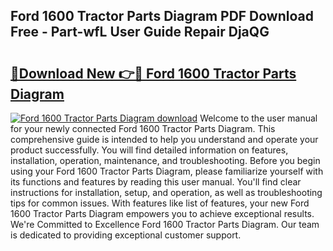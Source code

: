 ## Ford 1600 Tractor Parts Diagram PDF Download Free - Part-wfL User Guide Repair DjaQG

# <h2><a href="http://dficv4.blite.top/?on=Ford+1600+Tractor+Parts+Diagram">🔗Download New 👉🔴 Ford 1600 Tractor Parts Diagram</a></h2>

[![Ford 1600 Tractor Parts Diagram download](https://i.imgur.com/lujVjoI.png)](http://dficv4.blite.top/?on=Ford+1600+Tractor+Parts+Diagram)
Welcome to the user manual for your newly connected Ford 1600 Tractor Parts Diagram. This comprehensive guide is intended to help you understand and operate your product successfully. You will find detailed information on features, installation, operation, maintenance, and troubleshooting. Before you begin using your Ford 1600 Tractor Parts Diagram, please familiarize yourself with its functions and features by reading this user manual. You'll find clear instructions for installation, setup, and operation, as well as troubleshooting tips for common issues. With features like list of features, your new Ford 1600 Tractor Parts Diagram empowers you to achieve exceptional results. We're Committed to Excellence Ford 1600 Tractor Parts Diagram. Our team is dedicated to providing exceptional customer support.

